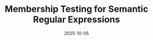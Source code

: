 ---
title: "Membership Testing for Semantic Regular Expressions"
collection: publications
date: 2025-10-05
venue: 'PLDI'
paperurl: 'https://dl.acm.org/doi/pdf/10.1145/3729300'
citation: 'Yifei Huang, Matin Amini, Alexis Le Guanc, Konstantinos Mamouras, Mukund Raghothaman.   '
---